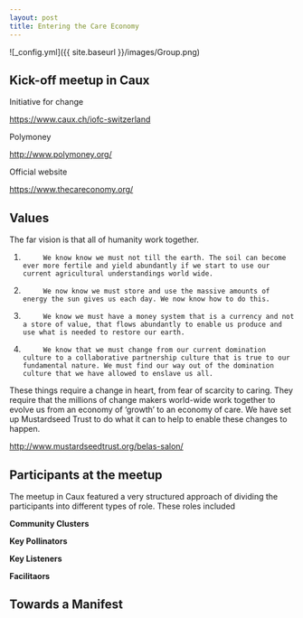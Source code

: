 ```yaml
---
layout: post
title: Entering the Care Economy
---
```


![_config.yml]({{ site.baseurl }}/images/Group.png)


## Kick-off meetup in Caux

Initiative for change

https://www.caux.ch/iofc-switzerland

Polymoney

http://www.polymoney.org/

Official website

https://www.thecareconomy.org/


## Values



The far vision is that all of humanity work together.
 
1.          We know know we must not till the earth. The soil can become ever more fertile and yield abundantly if we start to use our current agricultural understandings world wide.
2.          We now know we must store and use the massive amounts of energy the sun gives us each day. We now know how to do this.
3.          We know we must have a money system that is a currency and not a store of value, that flows abundantly to enable us produce and use what is needed to restore our earth.
4.          We know that we must change from our current domination culture to a collaborative partnership culture that is true to our fundamental nature. We must find our way out of the domination culture that we have allowed to enslave us all.
 
These things require a change in heart, from fear of scarcity to caring. They require that the millions of change makers world-wide work together to evolve us from an economy of ‘growth’ to an economy of care. We have set up Mustardseed Trust to do what it can to help to enable these changes to happen.


http://www.mustardseedtrust.org/belas-salon/


## 


## Participants at the meetup

The meetup in Caux featured a very structured approach of dividing the participants into different types of role. 
These roles included


**Community Clusters**

**Key Pollinators**

**Key Listeners**

**Facilitaors**






## Towards a Manifest

